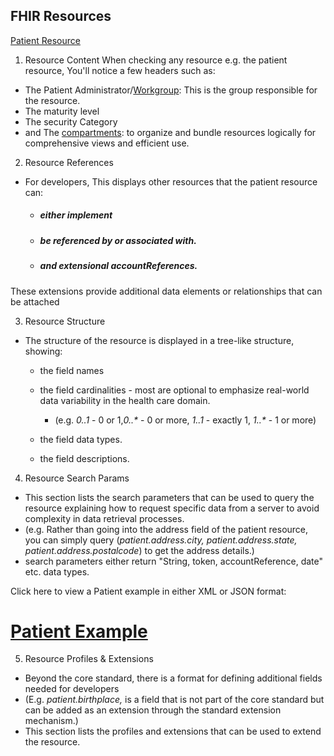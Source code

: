 
## FHIR Resources
[Patient Resource](https://hl7.org/fhir/patient.html)
1. Resource Content
   When checking any resource e.g. the patient resource, You'll notice a few headers such as:
- The Patient Administrator/[Workgroup](http://www.hl7.org/Special/committees/pafm/index.cfm): This is the group responsible for the resource.
- The maturity level
- The security Category
- and The [compartments](https://hl7.org/fhir/compartmentdefinition-patient.html): to organize and bundle resources logically for comprehensive views and efficient use.

2. Resource References
- For developers, This displays other resources that the patient resource can:
    - ##### either implement
    - ##### be referenced by or associated with.
    - ##### and extensional accountReferences.
These extensions provide additional data elements or relationships that can be attached

3. Resource Structure
- The structure of the resource is displayed in a tree-like structure, showing:
    - the field names
    - the field cardinalities - most are optional to emphasize real-world data variability in the health care domain.
        - (e.g. _0..1_ - 0 or 1,_0..*_ - 0 or more, _1..1_ - exactly 1, _1..*_ - 1 or more)

    - the field data types.
    - the field descriptions.

4. Resource Search Params
- This section lists the search parameters that can be used to query the resource explaining how to request specific data from a server to avoid complexity in data retrieval processes.
- (e.g. Rather than going into the address field of the patient resource, you can simply query (_patient.address.city, patient.address.state, patient.address.postalcode_) to get the address details.)
- search parameters either return "String, token, accountReference, date" etc. data types.

Click here to view a Patient example in either XML or JSON format:
# [Patient Example](https://hl7.org/fhir/patient-example.html)

5. Resource Profiles & Extensions
- Beyond the core standard, there is a format for defining additional fields needed for developers
- (E.g. _patient.birthplace,_ is a field that is not part of the core standard but can be added as an extension through the standard extension mechanism.)
- This section lists the profiles and extensions that can be used to extend the resource.



